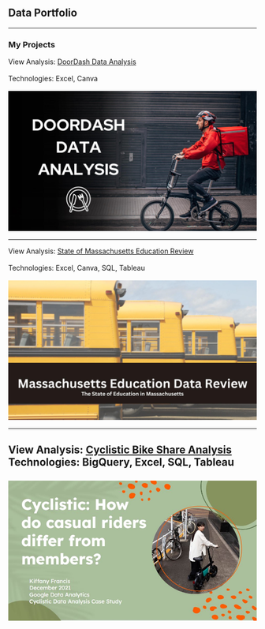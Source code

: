 ## Data Portfolio

---

### My Projects

View Analysis: [DoorDash Data Analysis](https://docs.google.com/document/d/1AmXH73RsPdIKZIfaGrP0OdVnuMlXLdlZ9OY5y9uks28/edit?usp=sharing)
<br><br>
Technologies: Excel, Canva
<br><br>
<img src="images/doordash.jpg?raw=true"/>

---
View Analysis: [State of Massachusetts Education Review](https://docs.google.com/document/d/1XMOUhgPvE4M2QxnWjWgbOgV-De17NHVIZtRFEEuQLHk/edit)
<br><br>
Technologies: Excel, Canva, SQL, Tableau
<br><br>
<img src="images/mass_ed.jpg?raw=true"/>

---
View Analysis: [Cyclistic Bike Share Analysis](https://docs.google.com/presentation/d/1Omxdm-CX72FnN-4j-oA7WHJS4WoApaaGYp8-pN8kG_o/edit?usp=sharing)
Technologies: BigQuery, Excel, SQL, Tableau
<br><br>
<img src="images/cyclistic.JPG?raw=true"/>
<br><br>
---


